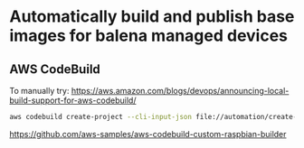 # Automatically build and publish base images for balena managed devices

## AWS CodeBuild

To manually try:
https://aws.amazon.com/blogs/devops/announcing-local-build-support-for-aws-codebuild/
```./codebuild_build.sh -i aws/codebuild/standard:2.0 -a .
aws codebuild create-project --cli-input-json file://automation/create-project-cli-input.json\
```
https://github.com/aws-samples/aws-codebuild-custom-raspbian-builder